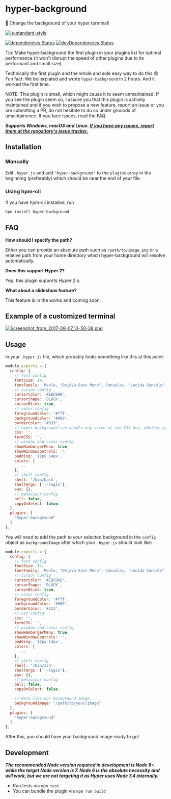 # hyper-background

:milky_way: Change the background of your hyper terminal!

[![js-standard-style](https://cdn.rawgit.com/standard/standard/master/badge.svg)](http://standardjs.com)

[![dependencies Status](https://david-dm.org/RSG-Group/hyper-background/status.svg?style=flat-square)](https://david-dm.org/RSG-Group/hyper-background) [![devDependencies Status](https://david-dm.org/RSG-Group/hyper-background/dev-status.svg?style=flat-square)](https://david-dm.org/RSG-Group/hyper-background?type=dev)

Tip: Make hyper-background the first plugin in your plugins list for optimal performance (it won't disrupt the speed of other plugins due to its performant and small size).

Technically the first plugin and the whole and sole easy way to do this :stuck_out_tongue_closed_eyes: Fun fact: We boilerplated and wrote `hyper-background` in 2 hours. And it worked the first time.

NOTE: This plugin is small, which might cause it to seem unmaintained. If you see the plugin seem so, I assure you that this plugin is actively maintained and if you wish to propose a new feature, report an issue or you are submitting a PR, do not hesitate to do so under grounds of umaintainence. If you face issues, read the FAQ.

***Supports Windows, macOS and Linux. [If you have any issues, report them at the repository's issue tracker.](https://github.com/RSG-Group/hyper-background/issues)***

## Installation

### Manually

Edit `.hyper.js` and add `"hyper-background"` to the `plugins` array in the beginning (preferably) which should be near the end of your file.

### Using hpm-cli

If you have hpm-cli installed, run

```zsh
hpm install hyper-background
```

## FAQ

**How should I specify the path?**

Either you can provide an absolute path such as `/path/to/image.png` or a relative path from your home directory which hyper-background will resolve automatically.

**Does this support Hyper 2?**

Yep, this plugin supports Hyper 2.x.

**What about a slideshow feature?**

This feature is in the works and coming soon.

## Example of a customized terminal

[![Screenshot_from_2017-08-07_13-50-38.png](https://i.postimg.cc/KzkVL4LS/Screenshot-from-2017-08-07-13-50-38.png)](https://postimg.cc/1nSJ1mJJ)

## Usage

In your `.hyper.js` file, which probably looks something like this at this point:

```javascript
module.exports = {
  config: {
    // font config
    fontSize: 14,
    fontFamily: 'Menlo, "DejaVu Sans Mono", Consolas, "Lucida Console", monospace',
    // cursor config
    cursorColor: '#EBCB8B',
    cursorShape: 'BLOCK',
    cursorBlink: true,
    // color config
    foregroundColor: '#fff',
    backgroundColor: '#000',
    borderColor: '#333',
    // hyper-background can handle any value of the CSS key, whether populated manually or populated by a plugin, and will not overwrite it.
    css: '',
    termCSS: '',
    // window and color config
    showHamburgerMenu: true,
    showWindowControls: '',
    padding: '12px 14px',
    colors: {
      ...
    },
    // shell config
    shell: '/bin/bash',
    shellArgs: ['--login'],
    env: {},
    // behaviour config
    bell: false,
    copyOnSelect: false,
  },
  plugins: [
    "hyper-background"
  ]
};
```

You will need to add the path to your selected background in the `config` object as `backgroundImage` after which your `.hyper.js` should look like:

```javascript
module.exports = {
  config: {
    // font config
    fontSize: 14,
    fontFamily: 'Menlo, "DejaVu Sans Mono", Consolas, "Lucida Console", monospace',
    // cursor config
    cursorColor: '#EBCB8B',
    cursorShape: 'BLOCK',
    cursorBlink: true,
    // color config
    foregroundColor: '#fff',
    backgroundColor: '#000',
    borderColor: '#333',
    // css config
    css: '',
    termCSS: '',
    // window and color config
    showHamburgerMenu: true,
    showWindowControls: '',
    padding: '12px 14px',
    colors: {
      ...
    },
    // shell config
    shell: '/bin/zsh',
    shellArgs: ['--login'],
    env: {},
    // behaviour config
    bell: false,
    copyOnSelect: false,

    // Here lies our background image.
    backgroundImage: "/path/to/your/image"
  },
  plugins: [
    "hyper-background"
  ]
};
```

After this, you should have your background image ready to go!

## Development

***The recommended Node version required in development is Node 8+. while the target Node version is 7. Node 6 is the absolute necessity and will work, but we are not targeting it as Hyper uses Node 7.4 internally.***

- Run tests via `npm test`
- You can bundle the plugin via `npm run build`
